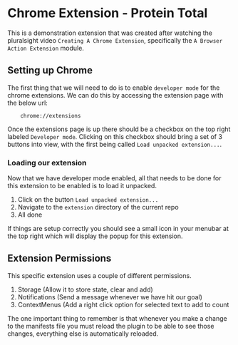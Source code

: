 Chrome Extension - Protein Total
=========================================

This is a demonstration extension that was created after watching the pluralsight video
`Creating A Chrome Extension`, specifically the `A Browser Action Extension` module.  

## Setting up Chrome

The first thing that we will need to do is to enable `developer mode` for the chrome
extensions.  We can do this by accessing the extension page with the below url:   

        chrome://extensions

Once the extensions page is up there should be a checkbox on the top right labeled
`Developer mode`.  Clicking on this checkbox should bring a set of 3 buttons into
view, with the first being called `Load unpacked extension...`.   

### Loading our extension

Now that we have developer mode enabled, all that needs to be done for this extension
to be enabled is to load it unpacked.   

1. Click on the button `Load unpacked extension...`
2. Navigate to the `extension` directory of the current repo
3. All done

If things are setup correctly you should see a small icon in your menubar at the
top right which will display the popup for this extension.    

## Extension Permissions

This specific extension uses a couple of different permissions.  

1. Storage (Allow it to store state, clear and add)
2. Notifications (Send a message whenever we have hit our goal)
3. ContextMenus (Add a right click option for selected text to add to count

The one important thing to remember is that whenever you make a change to the manifests
file you must reload the plugin to be able to see those changes, everything else is
automatically reloaded.    
